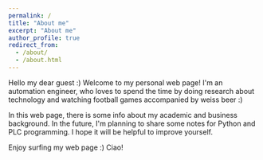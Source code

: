 ```yaml
---
permalink: /
title: "About me"
excerpt: "About me"
author_profile: true
redirect_from: 
  - /about/
  - /about.html
---
```


Hello my dear guest :) Welcome to my personal web page! I'm an automation engineer, who loves to spend the time by doing research about technology and watching football games accompanied by weiss beer :) 

In this web page, there is some info about my academic and business background. In the future, I'm planning to share some notes for Python and PLC programming. I hope it will be helpful to improve yourself.

Enjoy surfing my web page :) Ciao!
